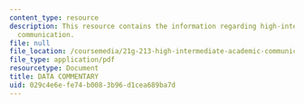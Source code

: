 ```yaml
---
content_type: resource
description: This resource contains the information regarding high-intermediate academic
  communication.
file: null
file_location: /coursemedia/21g-213-high-intermediate-academic-communication-spring-2004/029c4e6efe74b0083b96d1cea689ba7d_MIT21G_213S04_data.pdf
file_type: application/pdf
resourcetype: Document
title: DATA COMMENTARY
uid: 029c4e6e-fe74-b008-3b96-d1cea689ba7d
---
```

